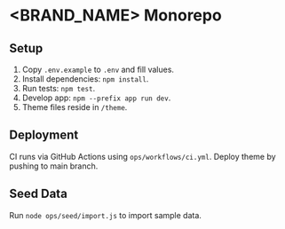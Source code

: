 # <BRAND_NAME> Monorepo

## Setup

1. Copy `.env.example` to `.env` and fill values.
2. Install dependencies: `npm install`.
3. Run tests: `npm test`.
4. Develop app: `npm --prefix app run dev`.
5. Theme files reside in `/theme`.

## Deployment

CI runs via GitHub Actions using `ops/workflows/ci.yml`.
Deploy theme by pushing to main branch.

## Seed Data

Run `node ops/seed/import.js` to import sample data.
